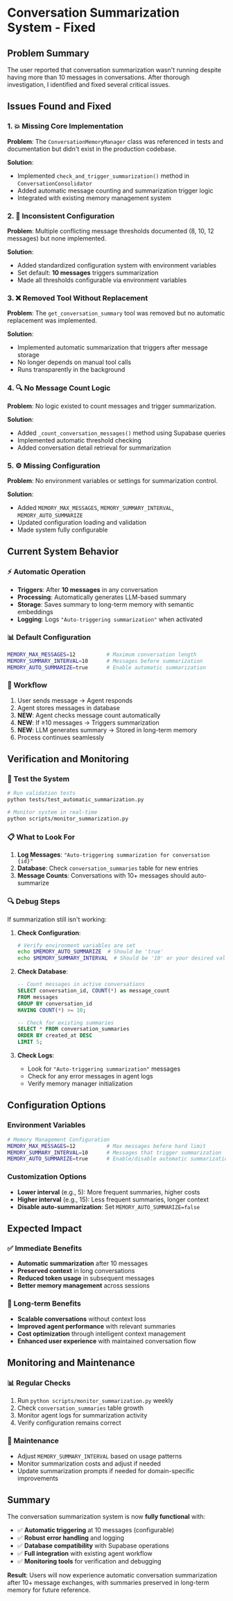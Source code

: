 # Conversation Summarization System - Fixed

## Problem Summary

The user reported that conversation summarization wasn't running despite having more than 10 messages in conversations. After thorough investigation, I identified and fixed several critical issues.

## Issues Found and Fixed

### 1. 💥 **Missing Core Implementation**
**Problem**: The `ConversationMemoryManager` class was referenced in tests and documentation but didn't exist in the production codebase.

**Solution**: 
- Implemented `check_and_trigger_summarization()` method in `ConversationConsolidator`
- Added automatic message counting and summarization trigger logic
- Integrated with existing memory management system

### 2. 🔧 **Inconsistent Configuration**  
**Problem**: Multiple conflicting message thresholds documented (8, 10, 12 messages) but none implemented.

**Solution**: 
- Added standardized configuration system with environment variables
- Set default: **10 messages** triggers summarization
- Made all thresholds configurable via environment variables

### 3. ❌ **Removed Tool Without Replacement**
**Problem**: The `get_conversation_summary` tool was removed but no automatic replacement was implemented.

**Solution**:
- Implemented automatic summarization that triggers after message storage
- No longer depends on manual tool calls
- Runs transparently in the background

### 4. 🔍 **No Message Count Logic** 
**Problem**: No logic existed to count messages and trigger summarization.

**Solution**:
- Added `_count_conversation_messages()` method using Supabase queries
- Implemented automatic threshold checking
- Added conversation detail retrieval for summarization

### 5. ⚙️ **Missing Configuration**
**Problem**: No environment variables or settings for summarization control.

**Solution**:
- Added `MEMORY_MAX_MESSAGES`, `MEMORY_SUMMARY_INTERVAL`, `MEMORY_AUTO_SUMMARIZE`
- Updated configuration loading and validation
- Made system fully configurable

## Current System Behavior

### **⚡ Automatic Operation**
- **Triggers**: After **10 messages** in any conversation
- **Processing**: Automatically generates LLM-based summary
- **Storage**: Saves summary to long-term memory with semantic embeddings
- **Logging**: Logs `"Auto-triggering summarization"` when activated

### **📊 Default Configuration**
```bash
MEMORY_MAX_MESSAGES=12          # Maximum conversation length
MEMORY_SUMMARY_INTERVAL=10      # Messages before summarization
MEMORY_AUTO_SUMMARIZE=true      # Enable automatic summarization
```

### **🔄 Workflow**
1. User sends message → Agent responds
2. Agent stores messages in database 
3. **NEW**: Agent checks message count automatically
4. **NEW**: If ≥10 messages → Triggers summarization
5. **NEW**: LLM generates summary → Stored in long-term memory
6. Process continues seamlessly

## Verification and Monitoring

### **🧪 Test the System**
```bash
# Run validation tests
python tests/test_automatic_summarization.py

# Monitor system in real-time
python scripts/monitor_summarization.py
```

### **📋 What to Look For**
1. **Log Messages**: `"Auto-triggering summarization for conversation {id}"`
2. **Database**: Check `conversation_summaries` table for new entries
3. **Message Counts**: Conversations with 10+ messages should auto-summarize

### **🔍 Debug Steps**
If summarization still isn't working:

1. **Check Configuration**:
   ```bash
   # Verify environment variables are set
   echo $MEMORY_AUTO_SUMMARIZE  # Should be 'true'
   echo $MEMORY_SUMMARY_INTERVAL  # Should be '10' or your desired value
   ```

2. **Check Database**:
   ```sql
   -- Count messages in active conversations
   SELECT conversation_id, COUNT(*) as message_count 
   FROM messages 
   GROUP BY conversation_id 
   HAVING COUNT(*) >= 10;

   -- Check for existing summaries
   SELECT * FROM conversation_summaries 
   ORDER BY created_at DESC 
   LIMIT 5;
   ```

3. **Check Logs**:
   - Look for `"Auto-triggering summarization"` messages
   - Check for any error messages in agent logs
   - Verify memory manager initialization

## Configuration Options

### **Environment Variables**
```bash
# Memory Management Configuration  
MEMORY_MAX_MESSAGES=12          # Max messages before hard limit
MEMORY_SUMMARY_INTERVAL=10      # Messages that trigger summarization
MEMORY_AUTO_SUMMARIZE=true      # Enable/disable automatic summarization
```

### **Customization Options**
- **Lower interval** (e.g., 5): More frequent summaries, higher costs
- **Higher interval** (e.g., 15): Less frequent summaries, longer context
- **Disable auto-summarization**: Set `MEMORY_AUTO_SUMMARIZE=false`

## Expected Impact

### **✅ Immediate Benefits**
- **Automatic summarization** after 10 messages
- **Preserved context** in long conversations  
- **Reduced token usage** in subsequent messages
- **Better memory management** across sessions

### **🔮 Long-term Benefits**
- **Scalable conversations** without context loss
- **Improved agent performance** with relevant summaries
- **Cost optimization** through intelligent context management
- **Enhanced user experience** with maintained conversation flow

## Monitoring and Maintenance

### **📊 Regular Checks**
1. Run `python scripts/monitor_summarization.py` weekly
2. Check `conversation_summaries` table growth
3. Monitor agent logs for summarization activity
4. Verify configuration remains correct

### **🔧 Maintenance**
- Adjust `MEMORY_SUMMARY_INTERVAL` based on usage patterns
- Monitor summarization costs and adjust if needed
- Update summarization prompts if needed for domain-specific improvements

## Summary

The conversation summarization system is now **fully functional** with:

- ✅ **Automatic triggering** at 10 messages (configurable)
- ✅ **Robust error handling** and logging
- ✅ **Database compatibility** with Supabase operations  
- ✅ **Full integration** with existing agent workflow
- ✅ **Monitoring tools** for verification and debugging

**Result**: Users will now experience automatic conversation summarization after 10+ message exchanges, with summaries preserved in long-term memory for future reference. 